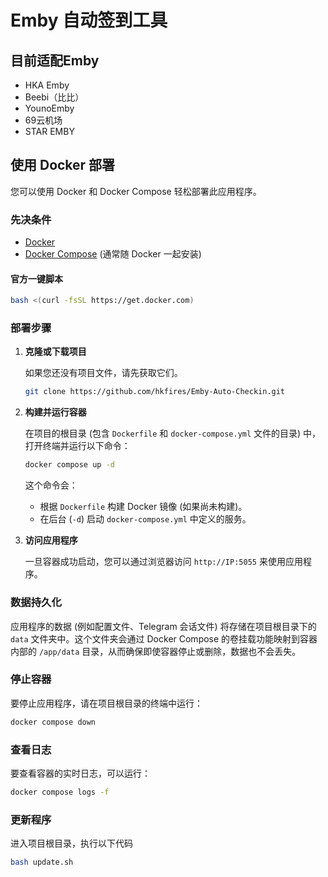 # Emby 自动签到工具

## 目前适配Emby

*   HKA Emby
*   Beebi（比比）
*   YounoEmby
*   69云机场
*   STAR EMBY

## 使用 Docker 部署

您可以使用 Docker 和 Docker Compose 轻松部署此应用程序。

### 先决条件

*   [Docker](https://docs.docker.com/get-docker/)
*   [Docker Compose](https://docs.docker.com/compose/install/) (通常随 Docker 一起安装)

#### 官方一键脚本

```bash
bash <(curl -fsSL https://get.docker.com)
```

### 部署步骤

1.  **克隆或下载项目**

    如果您还没有项目文件，请先获取它们。

    ```bash
    git clone https://github.com/hkfires/Emby-Auto-Checkin.git
    ```

2.  **构建并运行容器**

    在项目的根目录 (包含 `Dockerfile` 和 `docker-compose.yml` 文件的目录) 中，打开终端并运行以下命令：

    ```bash
    docker compose up -d
    ```
    这个命令会：
    *   根据 `Dockerfile` 构建 Docker 镜像 (如果尚未构建)。
    *   在后台 (`-d`) 启动 `docker-compose.yml` 中定义的服务。

3.  **访问应用程序**

    一旦容器成功启动，您可以通过浏览器访问 `http://IP:5055` 来使用应用程序。

### 数据持久化

应用程序的数据 (例如配置文件、Telegram 会话文件) 将存储在项目根目录下的 `data` 文件夹中。这个文件夹会通过 Docker Compose 的卷挂载功能映射到容器内部的 `/app/data` 目录，从而确保即使容器停止或删除，数据也不会丢失。

### 停止容器

要停止应用程序，请在项目根目录的终端中运行：

```bash
docker compose down
```

### 查看日志

要查看容器的实时日志，可以运行：

```bash
docker compose logs -f
```

### 更新程序

进入项目根目录，执行以下代码

```bash
bash update.sh
```
